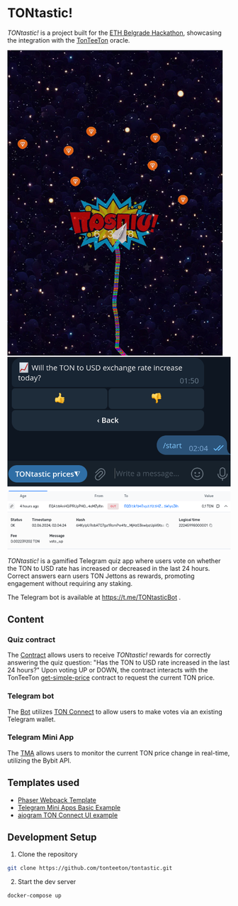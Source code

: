 # TONtastic!

*TONtastic!* is a project built for the [ETH Belgrade Hackathon](https://ethbelgrade.rs/hackathon),
showcasing the integration with the [TonTeeTon](https://github.com/tonteeton/tonteeton) oracle.

![tma](docs/tma.png)
![bot](docs/bot.png)
![contract](docs/contract.png)

*TONtastic!* is a gamified Telegram quiz app where users vote on whether the TON to USD rate has increased or decreased in the last 24 hours. Correct answers earn users TON Jettons as rewards, promoting engagement without requiring any staking.

The Telegram bot is available at https://t.me/TONtasticBot .

## Content

### Quiz contract

The [Contract](contracts/contract.tact) allows users to receive *TONtastic!* rewards for correctly answering the quiz question: "Has the TON to USD rate increased in the last 24 hours?" Upon voting UP or DOWN, the contract interacts with the TonTeeTon [get-simple-price](https://github.com/tonteeton/tonteeton/blob/main/enclaves/get-simple-price/contracts/contract.tact) contract to request the current TON price.

### Telegram bot

The [Bot](bot/) utilizes [TON Connect](https://docs.ton.org/develop/dapps/ton-connect/overview) to
allow users to make votes via an existing Telegram wallet.

### Telegram Mini App

The [TMA](src/) allows users to monitor the current TON price change in real-time, utilizing the Bybit API.


## Templates used

- [Phaser Webpack Template](https://github.com/phaserjs/template-webpack/)
- [Telegram Mini Apps Basic Example](https://github.com/telegram-mini-apps-dev/vanilla-js-boilerplate/tree/master)
- [aiogram TON Connect UI example](https://github.com/nessshon/aiogram-tonconnect/tree/main/aiogram_tonconnect)

## Development Setup

1. Clone the repository
```bash
git clone https://github.com/tonteeton/tontastic.git
```

2. Start the dev server
```bash
docker-compose up
```

